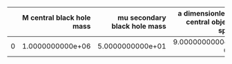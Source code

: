 |    |   M central black hole mass |   mu secondary black hole mass |   a dimensionless central object spin |   p_f final semi-latus rectum |   e_f final eccentricity |       z redshift |   dist luminosity distance in Gpc |   T inspiral duration in years |
|---:|----------------------------:|-------------------------------:|--------------------------------------:|------------------------------:|-------------------------:|-----------------:|----------------------------------:|-------------------------------:|
|  0 |            1.0000000000e+06 |               5.0000000000e+01 |                      9.0000000000e-01 |              2.9050765554e+00 |         1.0000000000e-01 | 1.0000000000e-01 |                  4.8067720771e-01 |               1.0000000000e+00 |